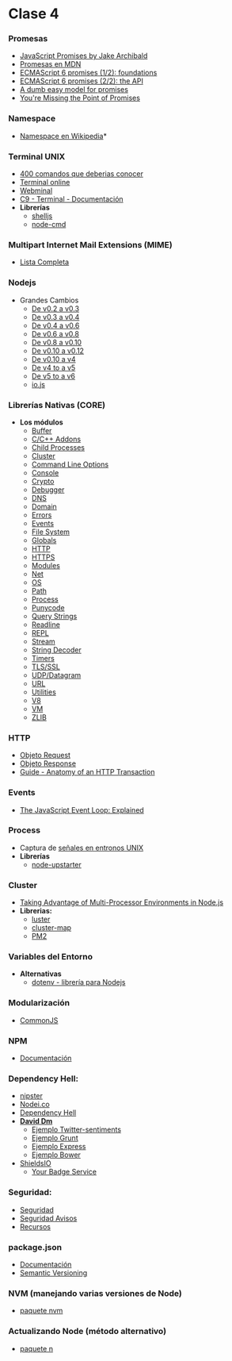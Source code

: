 # Clase 4

### Promesas
- [JavaScript Promises by Jake Archibald](http://www.html5rocks.com/en/tutorials/es6/promises/?redirect_from_locale=es)
- [Promesas en MDN](https://developer.mozilla.org/en-US/docs/Web/JavaScript/Reference/Global_Objects/Promise)
- [ECMAScript 6 promises (1/2): foundations](http://www.2ality.com/2014/09/es6-promises-foundations.html)
- [ECMAScript 6 promises (2/2): the API](http://www.2ality.com/2014/10/es6-promises-api.html)
- [A dumb easy model for promises](http://www.vittoriozaccaria.net/blog/2013/09/23/a-dumb-easy-model-for-promises.html)
- [You're Missing the Point of Promises](https://blog.domenic.me/youre-missing-the-point-of-promises/) 

### Namespace
- [Namespace en Wikipedia](http://www.wikiwand.com/es/Espacio_de_nombres)*

### Terminal UNIX

- [400 comandos que deberias conocer](http://blog.desdelinux.net/mas-de-400-comandos-para-gnulinux-que-deberias-conocer/)
- [Terminal online](http://www.tutorialspoint.com/unix_terminal_online.php)
- [Webminal](http://www.webminal.org/)
- [C9 - Terminal - Documentación](https://docs.c9.io/docs/terminal)
- **Librerías**
	- [shelljs](https://www.npmjs.com/package/shelljs)
	- [node-cmd](https://www.npmjs.com/package/node-cmd)


### Multipart Internet Mail Extensions (MIME)
- [Lista Completa](http://sites.utoronto.ca/webdocs/HTMLdocs/Book/Book-3ed/appb/mimetype.html)


### Nodejs
- Grandes Cambios
  - [De v0.2 a v0.3](https://github.com/nodejs/node/wiki/Migrating-from-v0.2-to-v0.3)
  - [De v0.3 a v0.4](https://github.com/nodejs/node/wiki/Migrating-from-v0.2-to-v0.4)
  - [De v0.4 a v0.6](https://github.com/nodejs/node/wiki/API-changes-between-v0.4-and-v0.6)
  - [De v0.6 a v0.8](https://github.com/nodejs/node/wiki/API-changes-between-v0.6-and-v0.8)
  - [De v0.8 a v0.10](https://github.com/nodejs/node/wiki/API-changes-between-v0.8-and-v0.10)
  - [De v0.10 a v0.12](https://github.com/nodejs/node/wiki/API-changes-between-v0.10-and-v0.12)
  - [De v0.10 a v4](https://github.com/nodejs/node/wiki/API-changes-between-v0.10-and-v4)
  - [De v4 to a v5](https://github.com/nodejs/node/wiki/Breaking-changes-between-v4-and-v5)
  - [De v5 to a v6](https://github.com/nodejs/node/wiki/Breaking-changes-between-v5-and-v6)
  - [io.js](https://github.com/nodejs/node/wiki/Breaking-Changes)

### Librerías Nativas (CORE)
- **Los módulos**
  - [Buffer](https://nodejs.org/api/buffer.html)
  - [C/C++ Addons](https://nodejs.org/api/addons.html)
  - [Child Processes](https://nodejs.org/api/child_process.html)
  - [Cluster](https://nodejs.org/api/cluster.html)
  - [Command Line Options](https://nodejs.org/api/cli.html)
  - [Console](https://nodejs.org/api/console.html)
  - [Crypto](https://nodejs.org/api/crypto.html)
  - [Debugger](https://nodejs.org/api/debugger.html)
  - [DNS](https://nodejs.org/api/dns.html)
  - [Domain](https://nodejs.org/api/domain.html)
  - [Errors](https://nodejs.org/api/errors.html)
  - [Events](https://nodejs.org/api/events.html)
  - [File System](https://nodejs.org/api/fs.html)
  - [Globals](https://nodejs.org/api/globals.html)
  - [HTTP](https://nodejs.org/api/http.html)
  - [HTTPS](https://nodejs.org/api/https.html)
  - [Modules](https://nodejs.org/api/modules.html)
  - [Net](https://nodejs.org/api/net.html)
  - [OS](https://nodejs.org/api/os.html)
  - [Path](https://nodejs.org/api/path.html)
  - [Process](https://nodejs.org/api/process.html)
  - [Punycode](https://nodejs.org/api/punycode.html)
  - [Query Strings](https://nodejs.org/api/querystring.html)
  - [Readline](https://nodejs.org/api/readline.html)
  - [REPL](https://nodejs.org/api/repl.html)
  - [Stream](https://nodejs.org/api/stream.html)
  - [String Decoder](https://nodejs.org/api/string_decoder.html)
  - [Timers](https://nodejs.org/api/timers.html)
  - [TLS/SSL](https://nodejs.org/api/tls.html)
  - [UDP/Datagram](https://nodejs.org/api/dgram.html)
  - [URL](https://nodejs.org/api/url.html)
  - [Utilities](https://nodejs.org/api/util.html)
  - [V8](https://nodejs.org/api/v8.html)
  - [VM](https://nodejs.org/api/vm.html)
  - [ZLIB](https://nodejs.org/api/zlib.html)


### HTTP
- [Objeto Request](https://nodejs.org/api/http.html#http_http_request_options_callback)
- [Objeto Response](https://nodejs.org/api/http.html#http_class_http_serverresponse)
- [Guide - Anatomy of an HTTP Transaction](https://nodejs.org/en/docs/guides/anatomy-of-an-http-transaction/)

### Events
- [The JavaScript Event Loop: Explained](http://blog.carbonfive.com/2013/10/27/the-javascript-event-loop-explained/)
  
### Process
- Captura de [señales en entronos UNIX](https://www.wikiwand.com/en/Unix_signal)
- **Librerías**
	- [node-upstarter](https://github.com/carlos8f/node-upstarter) 

### Cluster
- [Taking Advantage of Multi-Processor Environments in Node.js](http://blog.carbonfive.com/2014/02/28/taking-advantage-of-multi-processor-environments-in-node-js/#tldr)
- **Librerias:**
	- [luster](https://github.com/nodules/luster)
	- [cluster-map](https://www.npmjs.com/package/cluster-map)
	- [PM2](https://www.npmjs.com/package/pm2)


### Variables del Entorno
- **Alternativas**
	- [dotenv - librería para Nodejs](https://github.com/motdotla/dotenv)

### Modularización
- [CommonJS](https://www.wikiwand.com/en/CommonJS)

### NPM
- [Documentación](https://docs.npmjs.com/cli/docs)

### Dependency Hell:
- [nipster](http://nipstr.com/)
- [Nodei.co](https://nodei.co/)
- [Dependency Hell](http://www.wikiwand.com/en/Dependency_hell)
- **[David Dm](https://david-dm.org/)**
   - [Ejemplo Twitter-sentiments](https://david-dm.org/UlisesGascon/twitter-sentiments#info=dependencies&view=list)
   - [Ejemplo Grunt](https://david-dm.org/gruntjs/grunt#info=dependencies&view=table)
   - [Ejemplo Express](https://david-dm.org/strongloop/express)
   - [Ejemplo Bower](https://david-dm.org/bower/bower#info=dependencies&view=table)
- [ShieldsIO](http://shields.io/)
   - [Your Badge Service](http://badges.github.io/gh-badges/) 

### Seguridad:
- [Seguridad](https://nodesecurity.io/resources)
- [Seguridad Avisos](https://nodesecurity.io/advisories)
- [Recursos](https://nodesecurity.io/resources)

### package.json
- [Documentación](https://docs.npmjs.com/files/package.json)
- [Semantic Versioning](http://semver.org/lang/es/)

### NVM  (manejando varias versiones de Node)
- [paquete nvm](https://www.npmjs.com/package/nvm)

### Actualizando Node (método alternativo)
- [paquete n](https://www.npmjs.com/package/n)

